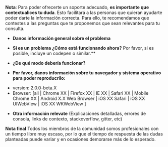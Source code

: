 **Nota**: Para poder ofrecerte un soporte adecuado, **es importante que contextualices tu duda**. Esto facilitará a las personas que quieran ayudarte poder darte la información correcta. Para ello, te recomendamos que contestes a las preguntas que te proponemos que sean relevantes para tu consulta.


* **Danos información general sobre el problema**

* **Si es un problema ¿Cómo está funcionando ahora?** Por favor, si es posible, incluye un codepen o similar.**


* **¿De qué modo debería funcionar?**


* **Por favor, danos información sobre tu navegador y sistema operativo para poder reproducrilo:**

- version: 2.0.0-beta.X
- Browser: [all | Chrome XX | Firefox XX | IE XX | Safari XX | Mobile Chrome XX | Android X.X Web Browser | iOS XX Safari | iOS XX UIWebView | iOS XX WKWebView ]


* **Otra información relevate** (Explicaciones detalladas, errores de consola, links de contexto, stackoverflow, gitter, etc)

**Nota final** Todos los miembros de la comunidad somos profesionales con un tiempo libre muy escaso, por lo que el tiempo de respuesta de las dudas planteadas puede variar y en ocasiones demorarse más de lo esperado.
